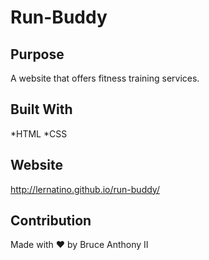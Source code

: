 # Run-Buddy

## Purpose
A website that offers fitness training services.

## Built With
*HTML
*CSS

## Website
http://lernatino.github.io/run-buddy/

## Contribution
Made with ❤️ by Bruce Anthony II
